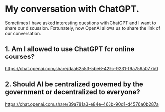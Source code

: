# My conversation with ChatGPT.

Sometimes I have asked interesting questions with ChatGPT and I want to share our discussion. 
Fortunately, now OpenAI allows us to share the link of our conversation.

## 1. Am I allowed to use ChatGPT for online courses?
https://chat.openai.com/share/daa62553-5be6-429c-9231-f9a759a077b0

## 2. Should AI be centralized governed by the government or decentralized to everyone?
https://chat.openai.com/share/39a781a3-e84e-463b-90d1-d4576a0b287a
